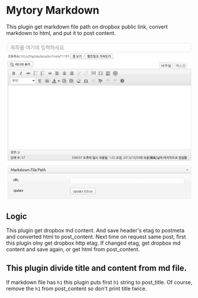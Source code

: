 # Mytory Markdown

This plugin get markdown file path on dropbox public link, convert markdown to html, and put it to post content.

![](animated.gif)

## Logic

This plugin get dropbox md content. And save header's etag to postmeta and converted html to post_content. Next time on request same post, first this plugin olny get dropbox http etag. If changed etag, get dropbox md content and save again, or get html from post_content.

## This plugin divide title and content from md file.

If markdown file has `h1` this plugin puts first `h1` string to post_title. Of course, remove the `h1` from post_content so don't print title twice.